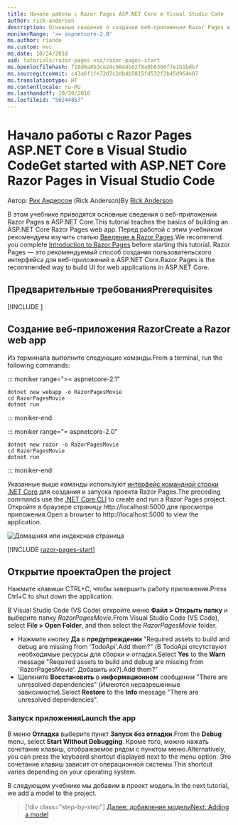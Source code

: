 ```yaml
---
title: Начало работы с Razor Pages ASP.NET Core в Visual Studio Code
author: rick-anderson
description: Основные сведения о создании веб-приложении Razor Pages в ASP.NET Core с помощью Visual Studio Code.
monikerRange: '>= aspnetcore-2.0'
ms.author: riande
ms.custom: mvc
ms.date: 10/24/2018
uid: tutorials/razor-pages-vsc/razor-pages-start
ms.openlocfilehash: f18d0a8b3ce24c9844b02f8a0b6360f7e1b1bdb7
ms.sourcegitcommit: c43a6f1fe72d7c2db4b5815fd532f2b45d964e07
ms.translationtype: HT
ms.contentlocale: ru-RU
ms.lasthandoff: 10/30/2018
ms.locfileid: "50244857"
---
```

# <a name="get-started-with-aspnet-core-razor-pages-in-visual-studio-code"></a><span data-ttu-id="4faa5-103">Начало работы с Razor Pages ASP.NET Core в Visual Studio Code</span><span class="sxs-lookup"><span data-stu-id="4faa5-103">Get started with ASP.NET Core Razor Pages in Visual Studio Code</span></span>

<span data-ttu-id="4faa5-104">Автор: [Рик Андерсон](https://twitter.com/RickAndMSFT) (Rick Anderson)</span><span class="sxs-lookup"><span data-stu-id="4faa5-104">By [Rick Anderson](https://twitter.com/RickAndMSFT)</span></span>

<span data-ttu-id="4faa5-105">В этом учебнике приводятся основные сведения о веб-приложении Razor Pages в ASP.NET Core.</span><span class="sxs-lookup"><span data-stu-id="4faa5-105">This tutorial teaches the basics of building an ASP.NET Core Razor Pages web app.</span></span> <span data-ttu-id="4faa5-106">Перед работой с этим учебником рекомендуем изучить статью [Введение в Razor Pages](xref:razor-pages/index).</span><span class="sxs-lookup"><span data-stu-id="4faa5-106">We recommend you complete [Introduction to Razor Pages](xref:razor-pages/index) before starting this tutorial.</span></span> <span data-ttu-id="4faa5-107">Razor Pages — это рекомендуемый способ создания пользовательского интерфейса для веб-приложений в ASP.NET Core.</span><span class="sxs-lookup"><span data-stu-id="4faa5-107">Razor Pages is the recommended way to build UI for web applications in ASP.NET Core.</span></span>

## <a name="prerequisites"></a><span data-ttu-id="4faa5-108">Предварительные требования</span><span class="sxs-lookup"><span data-stu-id="4faa5-108">Prerequisites</span></span>

[!INCLUDE [](~/includes/net-core-prereqs-vscode.md)]

## <a name="create-a-razor-web-app"></a><span data-ttu-id="4faa5-109">Создание веб-приложения Razor</span><span class="sxs-lookup"><span data-stu-id="4faa5-109">Create a Razor web app</span></span>

<span data-ttu-id="4faa5-110">Из терминала выполните следующие команды.</span><span class="sxs-lookup"><span data-stu-id="4faa5-110">From a terminal, run the following commands:</span></span>

::: moniker range=">= aspnetcore-2.1"

```console
dotnet new webapp -o RazorPagesMovie
cd RazorPagesMovie
dotnet run
```

::: moniker-end

::: moniker range="= aspnetcore-2.0"

```console
dotnet new razor -o RazorPagesMovie
cd RazorPagesMovie
dotnet run
```

::: moniker-end

<span data-ttu-id="4faa5-111">Указанные выше команды используют [интерфейс командной строки .NET Core](/dotnet/core/tools/dotnet) для создания и запуска проекта Razor Pages.</span><span class="sxs-lookup"><span data-stu-id="4faa5-111">The preceding commands use the [.NET Core CLI](/dotnet/core/tools/dotnet) to create and run a Razor Pages project.</span></span> <span data-ttu-id="4faa5-112">Откройте в браузере страницу http://localhost:5000 для просмотра приложения.</span><span class="sxs-lookup"><span data-stu-id="4faa5-112">Open a browser to http://localhost:5000 to view the application.</span></span>

![Домашняя или индексная страница](../razor-pages/razor-pages-start/_static/home.png)

[!INCLUDE [razor-pages-start](../../includes/RP/razor-pages-start.md)]

## <a name="open-the-project"></a><span data-ttu-id="4faa5-114">Открытие проекта</span><span class="sxs-lookup"><span data-stu-id="4faa5-114">Open the project</span></span>

<span data-ttu-id="4faa5-115">Нажмите клавиши CTRL+C, чтобы завершить работу приложения.</span><span class="sxs-lookup"><span data-stu-id="4faa5-115">Press Ctrl+C to shut down the application.</span></span>

<span data-ttu-id="4faa5-116">В Visual Studio Code (VS Code) откройте меню **Файл > Открыть папку** и выберите папку *RazorPagesMovie*.</span><span class="sxs-lookup"><span data-stu-id="4faa5-116">From Visual Studio Code (VS Code), select **File > Open Folder**, and then select the *RazorPagesMovie* folder.</span></span>

- <span data-ttu-id="4faa5-117">Нажмите кнопку **Да** в **предупреждении** "Required assets to build and debug are missing from 'TodoApi'.Add them?" (В TodoApi отсутствуют необходимые ресурсы для сборки и отладки.</span><span class="sxs-lookup"><span data-stu-id="4faa5-117">Select **Yes** to the **Warn** message "Required assets to build and debug are missing from 'RazorPagesMovie'.</span></span> <span data-ttu-id="4faa5-118">Добавить их?).</span><span class="sxs-lookup"><span data-stu-id="4faa5-118">Add them?"</span></span>
- <span data-ttu-id="4faa5-119">Щелкните **Восстановить** в **информационном** сообщении "There are unresolved dependencies" (Имеются неразрешенные зависимости).</span><span class="sxs-lookup"><span data-stu-id="4faa5-119">Select **Restore** to the **Info** message "There are unresolved dependencies".</span></span>

### <a name="launch-the-app"></a><span data-ttu-id="4faa5-120">Запуск приложения</span><span class="sxs-lookup"><span data-stu-id="4faa5-120">Launch the app</span></span>

<span data-ttu-id="4faa5-121">В меню **Отладка** выберите пункт **Запуск без отладки**.</span><span class="sxs-lookup"><span data-stu-id="4faa5-121">From the **Debug** menu, select **Start Without Debugging**.</span></span> <span data-ttu-id="4faa5-122">Кроме того, можно нажать сочетание клавиш, отображаемое рядом с пунктом меню.</span><span class="sxs-lookup"><span data-stu-id="4faa5-122">Alternatively, you can press the keyboard shortcut displayed next to the menu option.</span></span> <span data-ttu-id="4faa5-123">Это сочетание клавиш зависит от операционной системы.</span><span class="sxs-lookup"><span data-stu-id="4faa5-123">This shortcut varies depending on your operating system.</span></span>

<span data-ttu-id="4faa5-124">В следующем учебнике мы добавим в проект модель.</span><span class="sxs-lookup"><span data-stu-id="4faa5-124">In the next tutorial, we add a model to the project.</span></span> 

> [!div class="step-by-step"]
> [<span data-ttu-id="4faa5-125">Далее: добавление модели</span><span class="sxs-lookup"><span data-stu-id="4faa5-125">Next: Adding a model</span></span>](xref:tutorials/razor-pages-vsc/model)  
